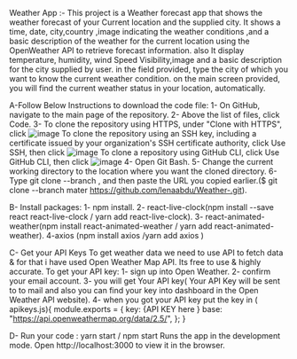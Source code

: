 Weather App :-
This project is a Weather forecast app that shows the weather forecast of your Current location and the supplied city. 
It shows a time, date, city,country ,image indicating the weather conditions ,and a basic description of the weather for the current location using the OpenWeather API to retrieve forecast information.
also It display temperature, humidity, wind Speed Visibility,image  and a basic description for the city supplied by user.
in the field provided, type the city of which you want to know the current weather condition. 
on the main screen provided, you will find the current weather status in your location, automatically.

A-Follow Below Instructions to download the code file:
   1- On GitHub, navigate to the main page of the repository.
   2- Above the list of files, click Code.
   3- To clone the repository using HTTPS, under "Clone with HTTPS", click ![image](https://user-images.githubusercontent.com/54982546/133905176-8b1ee8f6-e7f4-4d3a-9845-6a3a9f84a0ce.png)
   To clone the repository using an SSH key, including a certificate issued by your organization's SSH certificate authority, click Use SSH, then click ![image](https://user-images.githubusercontent.com/54982546/133905194-a9ab76cf-315e-408a-bbd0-9b981e9f2690.png)
   To clone a repository using GitHub CLI, click Use GitHub CLI, then click ![image](https://user-images.githubusercontent.com/54982546/133905198-c87b0df4-9b32-4f8b-9d70-809608323790.png)
   4- Open Git Bash.
   5- Change the current working directory to the location where you want the cloned directory.
   6- Type git clone --branch <branch name> <URL>, and then paste the URL you copied earlier.($ git clone --branch mater  https://github.com/lenaabdu/Weather-.git).
   
   
B- Install packages:
   1- npm install.
   2- react-live-clock(npm install --save react react-live-clock / yarn add react-live-clock).
   3- react-animated-weather(npm install react-animated-weather / yarn add react-animated-weather).
   4-axios (npm install axios /yarn add axios )
   
   
C- Get your API Keys
   To get weather data we need to use API to fetch data & for that i have used Open Weather Map API. Its free to use & highly accurate.
   To get your API key:
     1- sign up into Open Weather.
     2- confirm your email account.
     3- you will get Your API key( Your API Key will be sent to to mail and also you can find your key into dashboard in the Open Weather API website).
     4- when you got your API key put the key in ( apikeys.js){
           module.exports = {
                key: {API KEY here }
                base: "https://api.openweathermap.org/data/2.5/",
               };     } 
   
D- Run your code :
     yarn start /  npm start 
    Runs the app in the development mode.
    Open http://localhost:3000 to view it in the browser.
